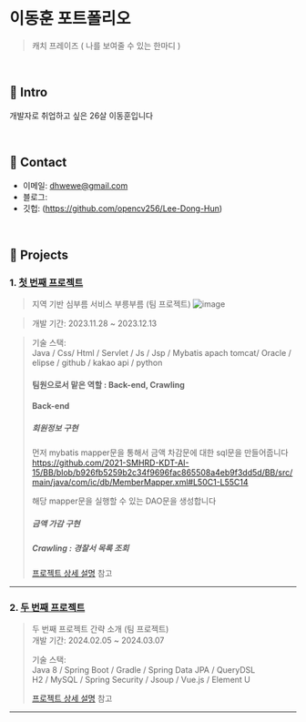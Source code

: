 # 이동훈 포트폴리오
>캐치 프레이즈 ( 나를 보여줄 수 있는 한마디 )

</br>

## :pushpin: Intro
개발자로 취업하고 싶은 26살 이동훈입니다

</br>

## :pushpin: Contact
- 이메일: dhwewe@gmail.com
- 블로그: 
- 깃헙: (https://github.com/opencv256/Lee-Dong-Hun)

</br>

## :pushpin: Projects
### 1. [첫 번째 프로젝트](https://github.com/2021-SMHRD-KDT-AI-15/BB)
> 지역 기반 심부름 서비스 부릉부름 (팀 프로젝트)
> ![image](https://github.com/opencv256/Lee-Dong-Hun/assets/118248807/519a698f-72ef-41b4-9ac3-64973166902a)

>개발 기간: 2023.11.28 ~ 2023.12.13  
  
>기술 스택:  
>Java / Css/ Html / Servlet / Js / Jsp / Mybatis
>apach tomcat/ Oracle / elipse / github / kakao api / python
>
> #### 팀원으로서 맡은 역할 : Back-end, Crawling
> #### Back-end
> ##### 회원정보 구현
>
> 먼저 mybatis mapper문을 통해서 금액 차감문에 대한 sql문을 만들어줍니다
> https://github.com/2021-SMHRD-KDT-AI-15/BB/blob/b926fb5259b2c34f9696fac865508a4eb9f3dd5d/BB/src/main/java/com/ic/db/MemberMapper.xml#L50C1-L55C14
>
> 해당 mapper문을 실행할 수 있는 DAO문을 생성합니다
>
>
> ##### 금액 가감 구현
>
> ##### Crawling : 경찰서 목록 조회
>[프로젝트 상세 설명](https://github.com/2021-SMHRD-KDT-AI-15/BB) 참고
> 
---

### 2. [두 번째 프로젝트]()
>두 번째 프로젝트 간략 소개  (팀 프로젝트)  
>개발 기간: 2024.02.05 ~ 2024.03.07  
>  
>기술 스택:  
>Java 8 / Spring Boot / Gradle / Spring Data JPA / QueryDSL  
>H2 / MySQL / Spring Security / Jsoup / Vue.js / Element U  
>  
>[프로젝트 상세 설명]() 참고

---
